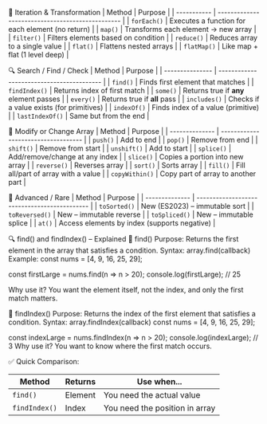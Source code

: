 🔁 Iteration & Transformation
| Method      | Purpose                                          |
| ----------- | ------------------------------------------------ |
| `forEach()` | Executes a function for each element (no return) |
| `map()`     | Transforms each element → new array              |
| `filter()`  | Filters elements based on condition              |
| `reduce()`  | Reduces array to a single value                  |
| `flat()`    | Flattens nested arrays                           |
| `flatMap()` | Like map + flat (1 level deep)                   |

🔍 Search / Find / Check
| Method          | Purpose                                   |
| --------------- | ----------------------------------------- |
| `find()`        | Finds first element that matches          |
| `findIndex()`   | Returns index of first match              |
| `some()`        | Returns true if **any** element passes    |
| `every()`       | Returns true if **all** pass              |
| `includes()`    | Checks if a value exists (for primitives) |
| `indexOf()`     | Finds index of a value (primitive)        |
| `lastIndexOf()` | Same but from the end                     |

🔧 Modify or Change Array
| Method         | Purpose                             |
| -------------- | ----------------------------------- |
| `push()`       | Add to end                          |
| `pop()`        | Remove from end                     |
| `shift()`      | Remove from start                   |
| `unshift()`    | Add to start                        |
| `splice()`     | Add/remove/change at any index      |
| `slice()`      | Copies a portion into new array     |
| `reverse()`    | Reverses array                      |
| `sort()`       | Sorts array                         |
| `fill()`       | Fill all/part of array with a value |
| `copyWithin()` | Copy part of array to another part  |

🧪 Advanced / Rare
| Method         | Purpose                                      |
| -------------- | -------------------------------------------- |
| `toSorted()`   | New (ES2023) – immutable sort                |
| `toReversed()` | New – immutable reverse                      |
| `toSpliced()`  | New – immutable splice                       |
| `at()`         | Access elements by index (supports negative) |

🔍 find() and findIndex() – Explained
🔹 find()
Purpose: Returns the first element in the array that satisfies a condition.
Syntax:
array.find(callback)
Example:
const nums = [4, 9, 16, 25, 29];

const firstLarge = nums.find(n => n > 20); 
console.log(firstLarge); // 25

Why use it?
You want the element itself, not the index, and only the first match matters.

🔹 findIndex()
Purpose: Returns the index of the first element that satisfies a condition.
Syntax:
array.findIndex(callback)
const nums = [4, 9, 16, 25, 29];

const indexLarge = nums.findIndex(n => n > 20);
console.log(indexLarge); // 3
Why use it?
You want to know where the first match occurs.

✅ Quick Comparison:

| Method        | Returns | Use when...                    |
| ------------- | ------- | ------------------------------ |
| `find()`      | Element | You need the actual value      |
| `findIndex()` | Index   | You need the position in array |














